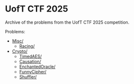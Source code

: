 # UofT CTF 2025

Archive of the problems from the UofT CTF 2025 competition.

Problems:

<!-- MDFT . !include_files,max_depth=2 -->
- [Misc/](Misc)
	- [Racing/](Misc/Racing)
- [Crypto/](Crypto)
	- [TimedAES/](Crypto/TimedAES)
	- [Causation/](Crypto/Causation)
	- [EnchantedOracle/](Crypto/EnchantedOracle)
	- [FunnyCipher/](Crypto/FunnyCipher)
	- [Shuffler/](Crypto/Shuffler)
